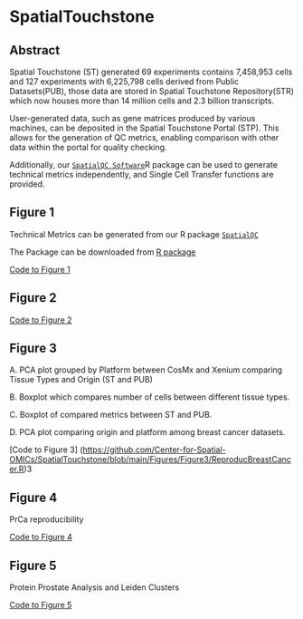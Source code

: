 # SpatialTouchstone

## Abstract

Spatial Touchstone (ST) generated 69 experiments contains 7,458,953 cells and 127 experiments with 6,225,798 cells derived from Public Datasets(PUB), those data are stored in Spatial Touchstone Repository(STR) which now houses more than 14 million cells and 2.3 billion transcripts.

User-generated data, such as gene matrices produced by various machines, can be deposited in the Spatial Touchstone Portal (STP). This allows for the generation of QC metrics, enabling comparison with other data within the portal for quality checking. 

Additionally, our  [`SpatialQC Software`](https://github.com/Center-for-Spatial-OMICs/SpatialQC)R package can be used to generate technical metrics independently, and Single Cell Transfer functions are provided.

## Figure 1

Technical Metrics can be generated from our R package [`SpatialQC`](https:/om/Center-for-Spatial-OMICs/SpatialQC)

The Package can be downloaded from [R package](https://github.com/Center-for-Spatial-OMICs/SpatialQC) 

[Code to Figure 1](https://github.com/Center-for-Spatial-OMICs/SpatialTouchstone/blob/main/Figures/Figure1/AnalysisMetrics_TouchPublic.R)

## Figure 2

[Code to Figure 2](https://github.com/jpark-lab/Touchstone)

## Figure 3

A. PCA plot grouped by Platform between CosMx and Xenium comparing Tissue Types and Origin (ST and PUB)

B. Boxplot which compares number of cells between different tissue types. 

C. Boxplot of compared metrics between ST and PUB.

D. PCA plot comparing origin and platform among breast cancer datasets.

[Code to Figure 3] (https://github.com/Center-for-Spatial-OMICs/SpatialTouchstone/blob/main/Figures/Figure3/ReproducBreastCancer.R)3


## Figure 4 

PrCa reproducibility

[Code to Figure 4](https://github.com/Center-for-Spatial-OMICs/SpatialTouchstone/blob/main/Figures/Figure5/Maxfuse-CP-XR.py)

## Figure 5

Protein Prostate Analysis and Leiden Clusters

[Code to Figure 5](https://github.com/Center-for-Spatial-OMICs/SpatialTouchstone/blob/main/Figures/Figure5/PR_CP_AllSamples.ipynb)

